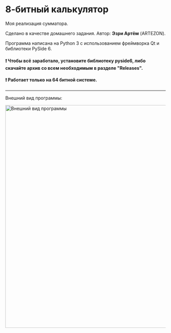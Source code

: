 # 8-битный калькулятор
Моя реализация сумматора.

Сделано в качестве домашнего задания. Автор: **Эзри Артём** (ARTEZON).

Программа написана на Python 3 с использованием фреймворка Qt и библиотеки PySide 6.

#### ❗ Чтобы всё заработало, установите библиотеку pyside6, либо скачайте архив со всем необходимым в разделе "Releases".

#### ❗ Работает только на 64 битной системе.

-----

Внешний вид программы:

<img src="https://sun9-33.userapi.com/impg/zZgm50Gh5eRNmovrhewW3dp575UF5zeDFyXWAQ/MF7pXVwiPRo.jpg?size=1810x831&quality=95&sign=7175c18e17f851262d86a0f6af93c8cd&type=album" width="700" alt="Внешний вид программы">
